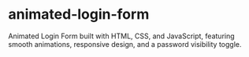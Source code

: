 # animated-login-form
Animated Login Form built with HTML, CSS, and JavaScript, featuring smooth animations, responsive design, and a password visibility toggle.
